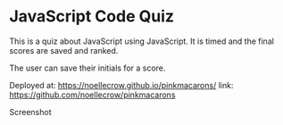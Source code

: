 # JavaScript Code Quiz

This is a quiz about JavaScript using JavaScript. It is timed and the final scores are saved and ranked.

The user can save their initials for a score.


Deployed at: https://noellecrow.github.io/pinkmacarons/
link: https://github.com/noellecrow/pinkmacarons


Screenshot
